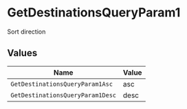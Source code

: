 # GetDestinationsQueryParam1

Sort direction


## Values

| Name                             | Value                            |
| -------------------------------- | -------------------------------- |
| `GetDestinationsQueryParam1Asc`  | asc                              |
| `GetDestinationsQueryParam1Desc` | desc                             |